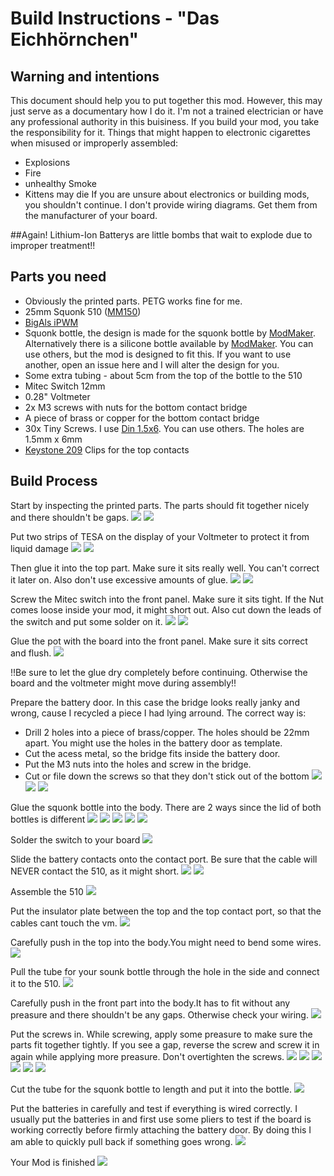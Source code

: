 # Build Instructions - "Das Eichhörnchen"

## Warning and intentions
This document should help you to put together this mod. However, this may just serve as a documentary how I do it. I'm not a trained electrician or have any professional authority in this buisiness. If you build your mod, you take the responsibility for it. Things that might happen to electronic cigarettes when misused or improperly assembled:
- Explosions
- Fire
- unhealthy Smoke
- Kittens may die
If you are unsure about electronics or building mods, you shouldn't continue.
I don't provide wiring diagrams. Get them from the manufacturer of your board.

##Again! Lithium-Ion Batterys are little bombs that wait to explode due to improper treatment!!


## Parts you need
- Obviously the printed parts. PETG works fine for me.
- 25mm Squonk 510 ([MM150](http://www.modmaker.co.uk/Mod-Making-Supplies/Squonk-Parts/MM510-Squonker-Connector))
- [BigAls iPWM](http://www.bigalsmods.com/Big-Als-Intelligent-PWM-iPWM-2s-6s-wpot_p_12.html)
- Squonk bottle, the design is made for the squonk bottle by [ModMaker](http://www.modmaker.co.uk/Mod-Making-Supplies/Squonk-Parts/MM-Squonker-Bottle-Kit). Alternatively there is a silicone bottle available by [ModMaker](http://www.modmaker.co.uk/Mod-Making-Supplies/Squonk-Parts/MM-Dinky-Silicone-Squonker-Bottle-Kit-Light). You can use others, but the mod is designed to fit this. If you want to use another, open an issue here and I will alter the design for you.
- Some extra tubing - about 5cm from the top of the bottle to the 510
- Mitec Switch 12mm
- 0.28" Voltmeter
- 2x M3 screws with nuts for the bottom contact bridge
- A piece of brass or copper for the bottom contact bridge
- 30x Tiny Screws. I use [Din 1.5x6](https://minischrauben.com/blech-holzschrauben-linsenkopf--44900.html). You can use others. The holes are 1.5mm x 6mm
- [Keystone 209](http://www.modmaker.co.uk/Keystone-209-Battery-Contact-Clips-x-4?search=keystone) Clips for the top contacts


## Build Process

Start by inspecting the printed parts. The parts should fit together nicely and there shouldn't be gaps.
![](https://github.com/johannes-otto/Librecig/blob/master/Eichh%C3%B6rnchen/doc/img/20181020_091350.jpg)
![](https://github.com/johannes-otto/Librecig/blob/master/Eichh%C3%B6rnchen/doc/img/20181020_091408.jpg)

Put two strips of TESA on the display of your Voltmeter to protect it from liquid damage
![](https://github.com/johannes-otto/Librecig/blob/master/Eichh%C3%B6rnchen/doc/img/20181020_091934.jpg)
![](https://github.com/johannes-otto/Librecig/blob/master/Eichh%C3%B6rnchen/doc/img/20181020_092227.jpg)

Then glue it into the top part. Make sure it sits really well. You can't correct it later on. Also don't use excessive amounts of glue.
![](https://github.com/johannes-otto/Librecig/blob/master/Eichh%C3%B6rnchen/doc/img/20181020_092336.jpg)
![](https://github.com/johannes-otto/Librecig/blob/master/Eichh%C3%B6rnchen/doc/img/20181020_092627.jpg)

Screw the Mitec switch into the front panel. Make sure it sits tight. If the Nut comes loose inside your mod, it might short out. Also cut down the leads of the switch and put some solder on it.
![](https://github.com/johannes-otto/Librecig/blob/master/Eichh%C3%B6rnchen/doc/img/20181020_092955.jpg)
![](https://github.com/johannes-otto/Librecig/blob/master/Eichh%C3%B6rnchen/doc/img/20181020_092958.jpg)

Glue the pot with the board into the front panel. Make sure it sits correct and flush. 
![](https://github.com/johannes-otto/Librecig/blob/master/Eichh%C3%B6rnchen/doc/img/20181020_093412.jpg)

!!Be sure to let the glue dry completely before continuing. Otherwise the board and the voltmeter might move during assembly!!

Prepare the battery door. In this case the bridge looks really janky and wrong, cause I recycled a piece I had lying arround. The correct way is:
- Drill 2 holes into a piece of brass/copper. The holes should be 22mm apart. You might use the holes in the battery door as template.
- Cut the acess metal, so the bridge fits inside the battery door.
- Put the M3 nuts into the holes and screw in the bridge.
- Cut or file down the screws so that they don't stick out of the bottom
![](https://github.com/johannes-otto/Librecig/blob/master/Eichh%C3%B6rnchen/doc/img/20181020_093713.jpg)
![](https://github.com/johannes-otto/Librecig/blob/master/Eichh%C3%B6rnchen/doc/img/20181020_093720.jpg)
![](https://github.com/johannes-otto/Librecig/blob/master/Eichh%C3%B6rnchen/doc/img/20181020_093753.jpg)

Glue the squonk bottle into the body. There are 2 ways since the lid of both bottles is different
![](https://github.com/johannes-otto/Librecig/blob/master/Eichh%C3%B6rnchen/doc/img/20181020_094125.jpg)
![](https://github.com/johannes-otto/Librecig/blob/master/Eichh%C3%B6rnchen/doc/img/20181020_094222.jpg)
![](https://github.com/johannes-otto/Librecig/blob/master/Eichh%C3%B6rnchen/doc/img/20181020_094236.jpg)
![](https://github.com/johannes-otto/Librecig/blob/master/Eichh%C3%B6rnchen/doc/img/20181020_094334.jpg)
![](https://github.com/johannes-otto/Librecig/blob/master/Eichh%C3%B6rnchen/doc/img/20181020_094838.jpg)

Solder the switch to your board
![](https://github.com/johannes-otto/Librecig/blob/master/Eichh%C3%B6rnchen/doc/img/20181020_100836.jpg)

Slide the battery contacts onto the contact port. Be sure that the cable will NEVER contact the 510, as it might short.
![](https://github.com/johannes-otto/Librecig/blob/master/Eichh%C3%B6rnchen/doc/img/20181020_101209.jpg)
![](https://github.com/johannes-otto/Librecig/blob/master/Eichh%C3%B6rnchen/doc/img/20181020_101224.jpg)

Assemble the 510
![](https://github.com/johannes-otto/Librecig/blob/master/Eichh%C3%B6rnchen/doc/img/20181020_102415.jpg)

Put the insulator plate between the top and the top contact port, so that the cables cant touch the vm.
![](https://github.com/johannes-otto/Librecig/blob/master/Eichh%C3%B6rnchen/doc/img/20181020_102454.jpg)

Carefully push in the top into the body.You might need to bend some wires. 
![](https://github.com/johannes-otto/Librecig/blob/master/Eichh%C3%B6rnchen/doc/img/20181020_102602.jpg)

Pull the tube for your sounk bottle through the hole in the side and connect it to the 510.
![](https://github.com/johannes-otto/Librecig/blob/master/Eichh%C3%B6rnchen/doc/img/20181020_103135.jpg)

Carefully push in the front part into the body.It has to fit without any preasure and there shouldn't be any gaps. Otherwise check your wiring.
![](https://github.com/johannes-otto/Librecig/blob/master/Eichh%C3%B6rnchen/doc/img/20181020_103300.jpg)

Put the screws in. While screwing, apply some preasure to make sure the parts fit together tightly. If you see a gap, reverse the screw and screw it in again while applying more preasure. Don't overtighten the screws.
![](https://github.com/johannes-otto/Librecig/blob/master/Eichh%C3%B6rnchen/doc/img/20181020_105034.jpg)
![](https://github.com/johannes-otto/Librecig/blob/master/Eichh%C3%B6rnchen/doc/img/20181020_105037.jpg)
![](https://github.com/johannes-otto/Librecig/blob/master/Eichh%C3%B6rnchen/doc/img/20181020_105039.jpg)
![](https://github.com/johannes-otto/Librecig/blob/master/Eichh%C3%B6rnchen/doc/img/20181020_105041.jpg)
![](https://github.com/johannes-otto/Librecig/blob/master/Eichh%C3%B6rnchen/doc/img/20181020_105043.jpg)
![](https://github.com/johannes-otto/Librecig/blob/master/Eichh%C3%B6rnchen/doc/img/20181020_105045.jpg)

Cut the tube for the squonk bottle to length and put it into the bottle.
![](https://github.com/johannes-otto/Librecig/blob/master/Eichh%C3%B6rnchen/doc/img/20181020_105238.jpg)

Put the batteries in carefully and test if everything is wired correctly. I usually put the batteries in and first use some pliers to test if the board is working correctly before firmly attaching the battery door. By doing this I am able to quickly pull back if something goes wrong.
![](https://github.com/johannes-otto/Librecig/blob/master/Eichh%C3%B6rnchen/doc/img/20181020_105426.jpg)

Your Mod is finished
![](https://github.com/johannes-otto/Librecig/blob/master/Eichh%C3%B6rnchen/doc/img/20181020_111221.jpg)


